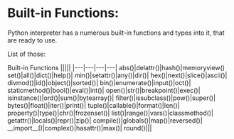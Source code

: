 # Built-in Functions:

Python interpreter has a numerous built-in functions and types into it, that are ready to use.

List of those:

Built-in Functions
|||||
|---|---|---|---|
abs()|delattr()|hash()|memoryview()
set()|all()|dict()|help()|
min()|setattr()|any()|dir()|
hex()|next()|slice()|ascii()|
divmod()|id()|object()|sorted()|
bin()|enumerate()|input()|oct()|
staticmethod()|bool()|eval()|int()|
open()|str()|breakpoint()|exec()|
isinstance()|ord()|sum()|bytearray()|
filter()|issubclass()|pow()|super()|
bytes()|float()|iter()|print()|
tuple()|callable()|format()|len()|
property()|type()|chr()|frozenset()|
list()|range()|vars()|classmethod()|
getattr()|locals()|repr()|zip()|
compile()|globals()|map()|reversed()|
\_\_import\_\_()|complex()|hasattr()|max()|
round()|||